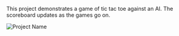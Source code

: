 This project demonstrates a game of tic tac toe against an AI. The scoreboard updates as the games go on.

![Project Name](https://user-images.githubusercontent.com/82067489/218370198-c7afd8cd-94fc-4f3f-823a-c3674d7f233d.gif)
